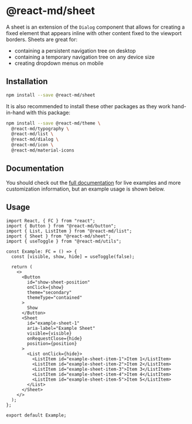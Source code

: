 # @react-md/sheet

A sheet is an extension of the `Dialog` component that allows for creating a
fixed element that appears inline with other content fixed to the viewport
borders. Sheets are great for:

- containing a persistent navigation tree on desktop
- containing a temporary navigation tree on any device size
- creating dropdown menus on mobile

## Installation

```sh
npm install --save @react-md/sheet
```

It is also recommended to install these other packages as they work hand-in-hand
with this package:

```sh
npm install --save @react-md/theme \
  @react-md/typography \
  @react-md/list \
  @react-md/dialog \
  @react-md/icon \
  @react-md/material-icons
```

<!-- DOCS_REMOVE -->

## Documentation

You should check out the
[full documentation](https://react-md.dev/packages/sheet/demos) for live
examples and more customization information, but an example usage is shown
below.

<!-- DOCS_REMOVE_END -->

## Usage

```tsx
import React, { FC } from "react";
import { Button } from "@react-md/button";
import { List, ListItem } from "@react-md/list";
import { Sheet } from "@react-md/sheet";
import { useToggle } from "@react-md/utils";

const Example: FC = () => {
  const [visible, show, hide] = useToggle(false);

  return (
    <>
      <Button
        id="show-sheet-position"
        onClick={show}
        theme="secondary"
        themeType="contained"
      >
        Show
      </Button>
      <Sheet
        id="example-sheet-1"
        aria-label="Example Sheet"
        visible={visible}
        onRequestClose={hide}
        position={position}
      >
        <List onClick={hide}>
          <ListItem id="example-sheet-item-1">Item 1</ListItem>
          <ListItem id="example-sheet-item-2">Item 2</ListItem>
          <ListItem id="example-sheet-item-3">Item 3</ListItem>
          <ListItem id="example-sheet-item-4">Item 4</ListItem>
          <ListItem id="example-sheet-item-5">Item 5</ListItem>
        </List>
      </Sheet>
    </>
  );
};

export default Example;
```
